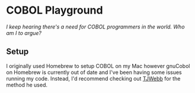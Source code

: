 # COBOL Playground
*I keep hearing there's a need for COBOL programmers in the world. Who am I to argue?*

## Setup
I originally used Homebrew to setup COBOL on my Mac however gnuCobol on Homebrew is currently out of date and I've been having some issues running my code. Instead, I'd recommend checking out [TJWebb](https://github.com/tjwebb/learning-cobol) for the method he used.

